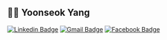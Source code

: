 ## :man_technologist: Yoonseok Yang 
[![Linkedin Badge](https://img.shields.io/badge/-LinkedIn-blue?style=flat-square&logo=Linkedin&logoColor=white&link=https://www.linkedin.com/in/yoonseok-yang/)](https://www.linkedin.com/in/yoonseok-yang/) 
[![Gmail Badge](https://img.shields.io/badge/-Gmail-c14438?style=flat-square&logo=Gmail&logoColor=white&link=mailto:yoonseok@berkeley.edu)](mailto:yoonseok@berkeley.edu) 
[![Facebook Badge](https://img.shields.io/badge/-Facebook-1877f2?style=flat-square&logo=facebook&logoColor=white&link=https://www.facebook.com/profile.php?id=100008726798130)](https://www.facebook.com/profile.php?id=100008726798130) 
<!--
:office_worker: iOS Engineer @ Riiid :student: EECS @ UC Berkeley


<!--
**yoonseok312/yoonseok312** is a ✨ _special_ ✨ repository because its `README.md` (this file) appears on your GitHub profile.

Here are some ideas to get you started:

- 🔭 I’m currently working on ...
- 🌱 I’m currently learning ...
- 👯 I’m looking to collaborate on ...
- 🤔 I’m looking for help with ...
- 💬 Ask me about ...
- 📫 How to reach me: ...
- 😄 Pronouns: ...
- ⚡ Fun fact: ...
-->
